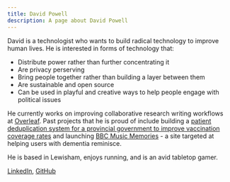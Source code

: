 ```yaml
---
title: David Powell
description: A page about David Powell
---
```


David is a technologist who wants to build radical technology to improve human lives. He is interested in forms of technology that:

- Distribute power rather than further concentrating it
- Are privacy perserving
- Bring people together rather than building a layer between them
- Are sustainable and open source
- Can be used in playful and creative ways to help people engage with political issues

He currently works on improving collaborative research writing workflows at [Overleaf](https://www.overleaf.com/). Past projects that he is proud of include building a [patient deduplication system for a provincial government to improve vaccination coverage rates](https://www.gavi.org/vaccineswork/combining-health-datasets-helping-polio-vaccination-efforts-pakistan) and launching [BBC Music Memories](https://musicmemories.bbcrewind.co.uk/home) - a site targeted at helping users with dementia reminisce.

He is based in Lewisham, enjoys running, and is an avid tabletop gamer.

[LinkedIn](www.linkedin.com/in/david-m-powell), [GitHub](https://github.com/davidmcpowell)
